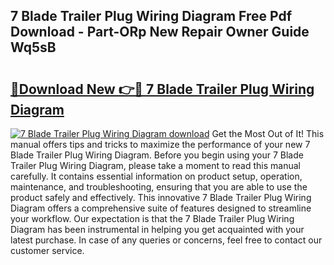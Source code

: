## 7 Blade Trailer Plug Wiring Diagram Free Pdf Download - Part-ORp New Repair Owner Guide Wq5sB

# <h2><a href="http://dfsk031.blite.top/?on=7+Blade+Trailer+Plug+Wiring+Diagram">🔗Download New 👉🔴 7 Blade Trailer Plug Wiring Diagram</a></h2>

[![7 Blade Trailer Plug Wiring Diagram download](https://i.imgur.com/lujVjoI.png)](http://dfsk031.blite.top/?on=7+Blade+Trailer+Plug+Wiring+Diagram)
Get the Most Out of It! This manual offers tips and tricks to maximize the performance of your new 7 Blade Trailer Plug Wiring Diagram. Before you begin using your 7 Blade Trailer Plug Wiring Diagram, please take a moment to read this manual carefully. It contains essential information on product setup, operation, maintenance, and troubleshooting, ensuring that you are able to use the product safely and effectively. This innovative 7 Blade Trailer Plug Wiring Diagram offers a comprehensive suite of features designed to streamline your workflow. Our expectation is that the 7 Blade Trailer Plug Wiring Diagram has been instrumental in helping you get acquainted with your latest purchase. In case of any queries or concerns, feel free to contact our customer service.
